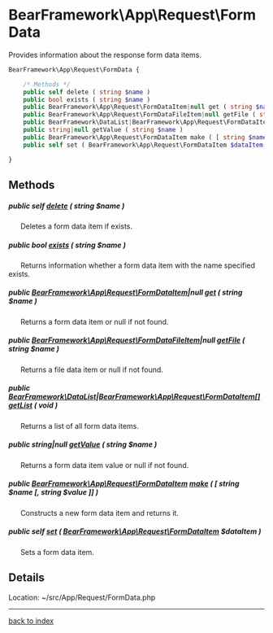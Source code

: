 # BearFramework\App\Request\FormData

Provides information about the response form data items.

```php
BearFramework\App\Request\FormData {

	/* Methods */
	public self delete ( string $name )
	public bool exists ( string $name )
	public BearFramework\App\Request\FormDataItem|null get ( string $name )
	public BearFramework\App\Request\FormDataFileItem|null getFile ( string $name )
	public BearFramework\DataList|BearFramework\App\Request\FormDataItem[] getList ( void )
	public string|null getValue ( string $name )
	public BearFramework\App\Request\FormDataItem make ( [ string $name [, string $value ]] )
	public self set ( BearFramework\App\Request\FormDataItem $dataItem )

}
```

## Methods

##### public self [delete](bearframework.app.request.formdata.delete.method.md) ( string $name )

&nbsp;&nbsp;&nbsp;&nbsp;&nbsp;&nbsp;Deletes a form data item if exists.

##### public bool [exists](bearframework.app.request.formdata.exists.method.md) ( string $name )

&nbsp;&nbsp;&nbsp;&nbsp;&nbsp;&nbsp;Returns information whether a form data item with the name specified exists.

##### public [BearFramework\App\Request\FormDataItem](bearframework.app.request.formdataitem.class.md)|null [get](bearframework.app.request.formdata.get.method.md) ( string $name )

&nbsp;&nbsp;&nbsp;&nbsp;&nbsp;&nbsp;Returns a form data item or null if not found.

##### public [BearFramework\App\Request\FormDataFileItem](bearframework.app.request.formdatafileitem.class.md)|null [getFile](bearframework.app.request.formdata.getfile.method.md) ( string $name )

&nbsp;&nbsp;&nbsp;&nbsp;&nbsp;&nbsp;Returns a file data item or null if not found.

##### public [BearFramework\DataList](bearframework.datalist.class.md)|[BearFramework\App\Request\FormDataItem[]](bearframework.app.request.formdataitem.class.md) [getList](bearframework.app.request.formdata.getlist.method.md) ( void )

&nbsp;&nbsp;&nbsp;&nbsp;&nbsp;&nbsp;Returns a list of all form data items.

##### public string|null [getValue](bearframework.app.request.formdata.getvalue.method.md) ( string $name )

&nbsp;&nbsp;&nbsp;&nbsp;&nbsp;&nbsp;Returns a form data item value or null if not found.

##### public [BearFramework\App\Request\FormDataItem](bearframework.app.request.formdataitem.class.md) [make](bearframework.app.request.formdata.make.method.md) ( [ string $name [, string $value ]] )

&nbsp;&nbsp;&nbsp;&nbsp;&nbsp;&nbsp;Constructs a new form data item and returns it.

##### public self [set](bearframework.app.request.formdata.set.method.md) ( [BearFramework\App\Request\FormDataItem](bearframework.app.request.formdataitem.class.md) $dataItem )

&nbsp;&nbsp;&nbsp;&nbsp;&nbsp;&nbsp;Sets a form data item.

## Details

Location: ~/src/App/Request/FormData.php

---

[back to index](index.md)

